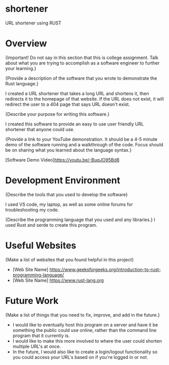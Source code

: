 # shortener
URL shortener using RUST
# Overview

{Important! Do not say in this section that this is college assignment. Talk about what you are trying to accomplish as a software engineer to further your learning.}

{Provide a description of the software that you wrote to demonstrate the Rust language.}

I created a URL shortener that takes a long URL and shortens it, then redirects it to the homepage of that website. If the URL does not exist, it will redirect the user to a 404 page that says URL doesn't exist.

{Describe your purpose for writing this software.}

I created this software to provide an easy to use user friendly URL shortener that anyone could use.

{Provide a link to your YouTube demonstration. It should be a 4-5 minute demo of the software running and a walkthrough of the code. Focus should be on sharing what you learned about the language syntax.}

[Software Demo Video]https://youtu.be/-BuqJO95Bd8

# Development Environment

{Describe the tools that you used to develop the software}

I used VS code, my laptop, as well as some online forums for troubleshooting my code.

{Describe the programming language that you used and any libraries.}
I used Rust and serde to create this program.

# Useful Websites

{Make a list of websites that you found helpful in this project}

- [Web Site Name] https://www.geeksforgeeks.org/introduction-to-rust-programming-language/
- [Web Site Name] https://www.rust-lang.org

# Future Work

{Make a list of things that you need to fix, improve, and add in the future.}

- I would like to eventually host this program on a server and have it be something the public could use online, rather than the command line program that it currently is.
- I would like to make this more involved to where the user could shorten multiple URL's at once.
- In the future, I would also like to create a login/logout functionality so you could access your URL's based on if you're logged in or not.
